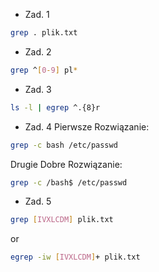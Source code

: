 * Zad. 1
```sh
grep . plik.txt
```

* Zad. 2
```sh
grep ^[0-9] pl*
```

* Zad. 3
```sh
ls -l | egrep ^.{8}r
```

* Zad. 4
Pierwsze Rozwiązanie:
```sh
grep -c bash /etc/passwd
```
Drugie Dobre Rozwiązanie:
```sh
grep -c /bash$ /etc/passwd
```

* Zad. 5
```sh
grep [IVXLCDM] plik.txt
```

or

```sh
egrep -iw [IVXLCDM]+ plik.txt
```
